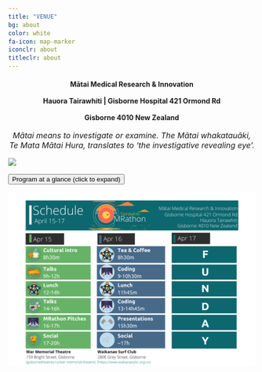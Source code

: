 ```yaml
---
title: "VENUE"
bg: about
color: white
fa-icon: map-marker
iconclr: about
titleclr: about
---
```




<center><h4>Mātai Medical Research & Innovation
<br><br>
Hauora Tairawhiti  |  Gisborne Hospital
421 Ormond Rd
<br><br>
Gisborne 4010
New Zealand</h4></center>

<p style ="text-align: center; font-style: italic; font-size:16px;">Mātai means to investigate or examine. The Mātai whakatauāki, Te Mata Mātai Hura, translates to ‘the investigative revealing eye’.</p>


<img src="https://matai.org.nz/wp-content/uploads/Event_CommunityCelebration2019.jpg" class="center">

<button class="accordion" onclick="collapsable()">Program at a glance (click to expand)</button>

<div class="panel">
  <center><img src="/img/schedule.png"></center>
</div>


